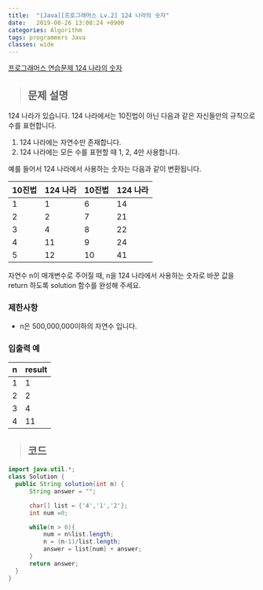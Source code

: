 ```yaml
---
title:  "[Java][프로그래머스 Lv.2] 124 나라의 숫자"
date:   2019-08-26 13:08:24 +0900
categories: Algorithm
tags: programmers Java
classes: wide
---  
```


[프로그래머스 연습문제 124 나라의 숫자](https://programmers.co.kr/learn/courses/30/lessons/12899)   

>## 문제 설명  

124 나라가 있습니다. 124 나라에서는 10진법이 아닌 다음과 같은 자신들만의 규칙으로 수를 표현합니다.

1. 124 나라에는 자연수만 존재합니다.
2. 124 나라에는 모든 수를 표현할 때 1, 2, 4만 사용합니다.

예를 들어서 124 나라에서 사용하는 숫자는 다음과 같이 변환됩니다.

| 10진법 	| 124 나라 	| 10진법 	| 124 나라 	|
|--------	|----------	|--------	|----------	|
| 1      	| 1        	| 6      	| 14       	|
| 2      	| 2        	| 7      	| 21       	|
| 3      	| 4        	| 8      	| 22       	|
| 4      	| 11       	| 9      	| 24       	|
| 5      	| 12       	| 10     	| 41       	|

자연수 n이 매개변수로 주어질 때, n을 124 나라에서 사용하는 숫자로 바꾼 값을 return 하도록 solution 함수를 완성해 주세요.

### 제한사항

- n은 500,000,000이하의 자연수 입니다.

### 입출력 예

| n 	| result 	|
|---	|--------	|
| 1 	| 1      	|
| 2 	| 2      	|
| 3 	| 4      	|
| 4 	| 11     	|

>## 코드

```java
import java.util.*;
class Solution {
  public String solution(int n) {
      String answer = "";

      char[] list = {'4','1','2'};
      int num =0;

      while(n > 0){
          num = n%list.length;
          n = (n-1)/list.length;
          answer = list[num] + answer;
      }
      return answer;
  }
}
```
